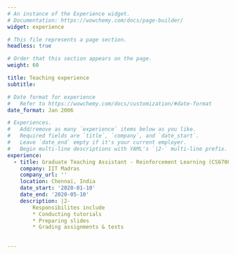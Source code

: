 ```yaml
---
# An instance of the Experience widget.
# Documentation: https://wowchemy.com/docs/page-builder/
widget: experience

# This file represents a page section.
headless: true

# Order that this section appears on the page.
weight: 60

title: Teaching experience
subtitle:

# Date format for experience
#   Refer to https://wowchemy.com/docs/customization/#date-format
date_format: Jan 2006

# Experiences.
#   Add/remove as many `experience` items below as you like.
#   Required fields are `title`, `company`, and `date_start`.
#   Leave `date_end` empty if it's your current employer.
#   Begin multi-line descriptions with YAML's `|2-` multi-line prefix.
experience:
  - title: Graduate Teaching Assistant - Reinforcement Learning (CS6700) 
    company: IIT Madras
    company_url: ''
    location: Chennai, India
    date_start: '2020-01-10'
    date_end: '2020-05-10'
    description: |2-
        Responsibilites include 
        * Conducting tutorials
        * Preparing slides 
        * Grading assignments & tests
        

---
```

